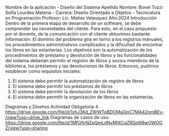 Nombre de la aplicación - Diseño del Sistema
Apellido Nombre: Bonel Tozzi Sofía Lourdes 
Materia - Carrera: Diseño Orientado a Objetos - Tecnicatura en Programación 
Profesor: Lic. Matías Velasquez 
Año:2024
Introducción
Dentro de la primera etapa de desarrollo de un software, se debe comprender las necesidades del cliente. Para esto, en el caso propuesto por el docente, de la comunicación con el cliente 
obtuvimos bastante información. El dominio del problema gira en torno a los registros manuales, los procedimientos administrativos complicados y la dificultad de encontrar los libros en 
las estanterías. Los objetivos son la automatización de los procedimientos de préstamo y devolución de libros y las funcionalidades del sistema deberían permitir el registro de libros y 
socios miembros de la biblioteca, los préstamos y las devoluciones de libros.
Entonces, pudimos establecer como requisitos iniciales: 
1. El sistema debe permitir la automatización de registro de libros
2. El sistema debe permitir los préstamos de libros
3. El sistema debe permitir la devolución de los libros
4. El sistema debe permitir la organización de libros en las estanterías. 

Diagramas y Diseños
Actividad Obligatoria 4:
https://drive.google.com/file/d/1shJ3Kd_ZWWTpBDOMa3jnC7MA42pmBEv-/view?usp=drive_link
Diagramas de casos de uso: 
https://drive.google.com/file/d/1MfGfjrNZpQmLdNyMIXCqZRQoN9wOWOGZ/view?usp=sharing
